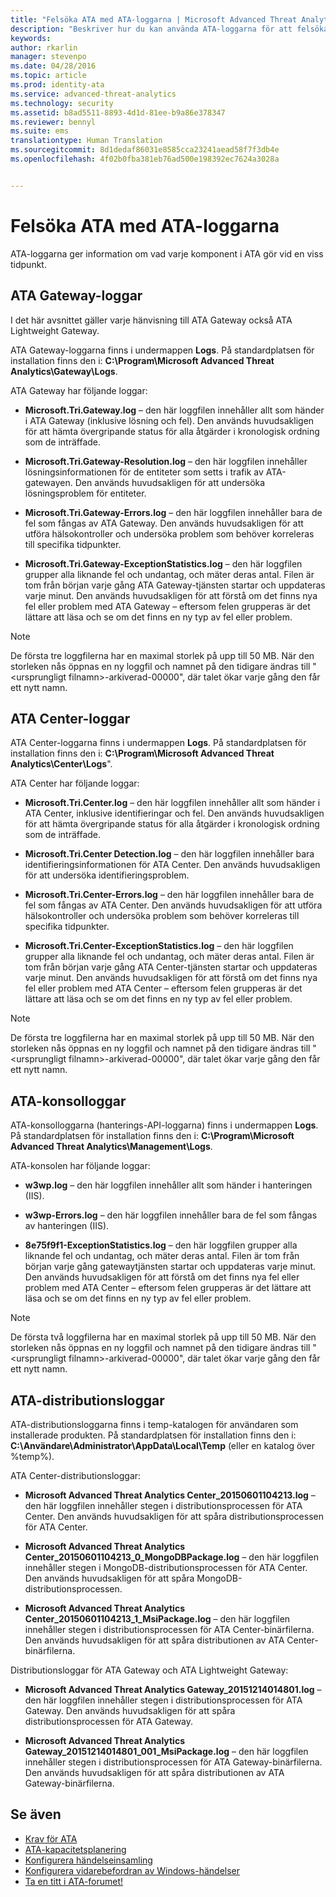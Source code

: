 ```yaml
---
title: "Felsöka ATA med ATA-loggarna | Microsoft Advanced Threat Analytics"
description: "Beskriver hur du kan använda ATA-loggarna för att felsöka problem"
keywords: 
author: rkarlin
manager: stevenpo
ms.date: 04/28/2016
ms.topic: article
ms.prod: identity-ata
ms.service: advanced-threat-analytics
ms.technology: security
ms.assetid: b8ad5511-8893-4d1d-81ee-b9a86e378347
ms.reviewer: bennyl
ms.suite: ems
translationtype: Human Translation
ms.sourcegitcommit: 8d1dedaf86031e8585cca23241aead58f7f3db4e
ms.openlocfilehash: 4f02b0fba381eb76ad500e198392ec7624a3028a


---
```


# Felsöka ATA med ATA-loggarna
ATA-loggarna ger information om vad varje komponent i ATA gör vid en viss tidpunkt.

## ATA Gateway-loggar
I det här avsnittet gäller varje hänvisning till ATA Gateway också ATA Lightweight Gateway. 

ATA Gateway-loggarna finns i undermappen **Logs**. På standardplatsen för installation finns den i: **C:\Program\Microsoft Advanced Threat Analytics\Gateway\Logs**.

ATA Gateway har följande loggar:

-   **Microsoft.Tri.Gateway.log** – den här loggfilen innehåller allt som händer i ATA Gateway (inklusive lösning och fel). Den används huvudsakligen för att hämta övergripande status för alla åtgärder i kronologisk ordning som de inträffade.

-   **Microsoft.Tri.Gateway-Resolution.log** – den här loggfilen innehåller lösningsinformationen för de entiteter som setts i trafik av ATA-gatewayen. Den används huvudsakligen för att undersöka lösningsproblem för entiteter.

-   **Microsoft.Tri.Gateway-Errors.log** – den här loggfilen innehåller bara de fel som fångas av ATA Gateway. Den används huvudsakligen för att utföra hälsokontroller och undersöka problem som behöver korreleras till specifika tidpunkter.

-   **Microsoft.Tri.Gateway-ExceptionStatistics.log** – den här loggfilen grupper alla liknande fel och undantag, och mäter deras antal.
    Filen är tom från början varje gång ATA Gateway-tjänsten startar och uppdateras varje minut. Den används huvudsakligen för att förstå om det finns nya fel eller problem med ATA Gateway – eftersom felen grupperas är det lättare att läsa och se om det finns en ny typ av fel eller problem.

> [!NOTE]
> De första tre loggfilerna har en maximal storlek på upp till 50 MB. När den storleken nås öppnas en ny loggfil och namnet på den tidigare ändras till "&lt;ursprungligt filnamn&gt;-arkiverad-00000", där talet ökar varje gång den får ett nytt namn.

## ATA Center-loggar
ATA Center-loggarna finns i undermappen **Logs**. På standardplatsen för installation finns den i: **C:\Program\Microsoft Advanced Threat Analytics\Center\Logs**".

ATA Center har följande loggar:

-   **Microsoft.Tri.Center.log** – den här loggfilen innehåller allt som händer i ATA Center, inklusive identifieringar och fel. Den används huvudsakligen för att hämta övergripande status för alla åtgärder i kronologisk ordning som de inträffade.

-   **Microsoft.Tri.Center Detection.log** – den här loggfilen innehåller bara identifieringsinformationen för ATA Center. Den används huvudsakligen för att undersöka identifieringsproblem.

-   **Microsoft.Tri.Center-Errors.log** – den här loggfilen innehåller bara de fel som fångas av ATA Center. Den används huvudsakligen för att utföra hälsokontroller och undersöka problem som behöver korreleras till specifika tidpunkter.

-   **Microsoft.Tri.Center-ExceptionStatistics.log** – den här loggfilen grupper alla liknande fel och undantag, och mäter deras antal.
    Filen är tom från början varje gång ATA Center-tjänsten startar och uppdateras varje minut. Den används huvudsakligen för att förstå om det finns nya fel eller problem med ATA Center – eftersom felen grupperas är det lättare att läsa och se om det finns en ny typ av fel eller problem.

> [!NOTE]
> De första tre loggfilerna har en maximal storlek på upp till 50 MB. När den storleken nås öppnas en ny loggfil och namnet på den tidigare ändras till "&lt;ursprungligt filnamn&gt;-arkiverad-00000", där talet ökar varje gång den får ett nytt namn.

## ATA-konsolloggar
ATA-konsolloggarna (hanterings-API-loggarna) finns i undermappen **Logs**. På standardplatsen för installation finns den i: **C:\Program\Microsoft Advanced Threat Analytics\Management\Logs**.

ATA-konsolen har följande loggar:

-   **w3wp.log** – den här loggfilen innehåller allt som händer i hanteringen (IIS).


-   **w3wp-Errors.log** – den här loggfilen innehåller bara de fel som fångas av hanteringen (IIS).


-   **8e75f9f1-ExceptionStatistics.log** – den här loggfilen grupper alla liknande fel och undantag, och mäter deras antal.
    Filen är tom från början varje gång gatewaytjänsten startar och uppdateras varje minut. Den används huvudsakligen för att förstå om det finns nya fel eller problem med ATA Center – eftersom felen grupperas är det lättare att läsa och se om det finns en ny typ av fel eller problem.

> [!NOTE]
> De första två loggfilerna har en maximal storlek på upp till 50 MB. När den storleken nås öppnas en ny loggfil och namnet på den tidigare ändras till "&lt;ursprungligt filnamn&gt;-arkiverad-00000", där talet ökar varje gång den får ett nytt namn.

## ATA-distributionsloggar
ATA-distributionsloggarna finns i temp-katalogen för användaren som installerade produkten. På standardplatsen för installation finns den i: **C:\Användare\Administrator\AppData\Local\Temp** (eller en katalog över %temp%).

ATA Center-distributionsloggar:

-   **Microsoft Advanced Threat Analytics Center_20150601104213.log** – den här loggfilen innehåller stegen i distributionsprocessen för ATA Center. Den används huvudsakligen för att spåra distributionsprocessen för ATA Center.

-   **Microsoft Advanced Threat Analytics Center_20150601104213_0_MongoDBPackage.log** – den här loggfilen innehåller stegen i MongoDB-distributionsprocessen för ATA Center. Den används huvudsakligen för att spåra MongoDB-distributionsprocessen.

-   **Microsoft Advanced Threat Analytics Center_20150601104213_1_MsiPackage.log** – den här loggfilen innehåller stegen i distributionsprocessen för ATA Center-binärfilerna. Den används huvudsakligen för att spåra distributionen av ATA Center-binärfilerna.

Distributionsloggar för ATA Gateway och ATA Lightweight Gateway:

-   **Microsoft Advanced Threat Analytics Gateway_20151214014801.log** – den här loggfilen innehåller stegen i distributionsprocessen för ATA Gateway. Den används huvudsakligen för att spåra distributionsprocessen för ATA Gateway.

-   **Microsoft Advanced Threat Analytics Gateway_20151214014801_001_MsiPackage.log** – den här loggfilen innehåller stegen i distributionsprocessen för ATA Gateway-binärfilerna. Den används huvudsakligen för att spåra distributionen av ATA Gateway-binärfilerna.

## Se även
- [Krav för ATA](/advanced-threat-analytics/plan-design/ata-prerequisites)
- [ATA-kapacitetsplanering](/advanced-threat-analytics/plan-design/ata-capacity-planning)
- [Konfigurera händelseinsamling](/advanced-threat-analytics/deploy-use/configure-event-collection)
- [Konfigurera vidarebefordran av Windows-händelser](/advanced-threat-analytics/deploy-use/configure-event-collection#configuring-windows-event-forwarding)
- [Ta en titt i ATA-forumet!](https://social.technet.microsoft.com/Forums/security/home?forum=mata)



<!--HONumber=Jun16_HO4-->


